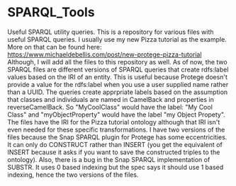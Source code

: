 # SPARQL_Tools
Useful SPARQL utility queries. 
This is a repository for various files with useful SPARQL queries. I usually use my new Pizza tutorial as the example.  More on that can be found here: https://www.michaeldebellis.com/post/new-protege-pizza-tutorial  Although, I will add all the files to this repository as well. 
As of now, the two SPARQL files are different versions of SPARQL queries that create rdfs:label values based on the IRI of an entity.
This is useful because Protege doesn't provide a value for the rdfs:label when you use a user supplied name rather than a UUID. 
The queries create apprpriate labels based on the assumption that classes and individuals are named in CamelBack and properties in
reverseCamelBack. So "MyCoolClass" would have the label: "My Cool Class" and "myObjectProperty" would have the label "my Object Propety". 
The files have the IRI for the Pizza tutorial ontology although that IRI isn't even needed for these specific transformations. 
I have two versions of the files because the Snap SPARQL plugin for Protege has some eccentricities. It can only do CONSTRUCT rather than
INSERT (you get the equivalent of INSERT because it asks if you want to save the constructed triples to the ontology). Also, there is a bug
in the Snap SPARQL implementation of SUBSTR. It uses 0 based indexing but the spec says it should use 1 based indexing, hence the two versions of the files. 
